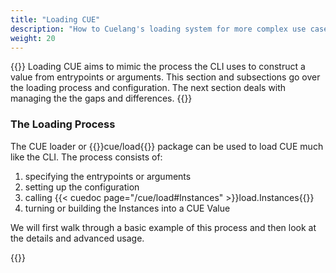 ```yaml
---
title: "Loading CUE"
description: "How to Cuelang's loading system for more complex use cases."
weight: 20
---
```


{{<lead>}}
Loading CUE aims to mimic the process the CLI
uses to construct a value from entrypoints or arguments.
This section and subsections go over the loading process and configuration.
The next section deals with managing the the gaps and differences.
{{</lead>}}


### The Loading Process

The CUE loader or
{{<cuedoc page="cue/load">}}cue/load{{</cuedoc>}} package
can be used to load CUE much like the CLI.
The process consists of:

1. specifying the entrypoints or arguments
2. setting up the configuration
3. calling {{< cuedoc page="/cue/load#Instances" >}}load.Instances{{</cuedoc>}}
4. turning or building the Instances into a CUE Value

We will first walk through a basic example of this process
and then look at the details and advanced usage.

{{<childpages>}}
